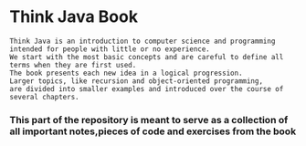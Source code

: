 # Think Java Book

    Think Java is an introduction to computer science and programming intended for people with little or no experience. 
    We start with the most basic concepts and are careful to define all terms when they are first used. 
    The book presents each new idea in a logical progression. 
    Larger topics, like recursion and object-oriented programming, 
    are divided into smaller examples and introduced over the course of several chapters.
    
### This part of the repository is meant to serve as a collection of all important notes,pieces of code and exercises from the book
